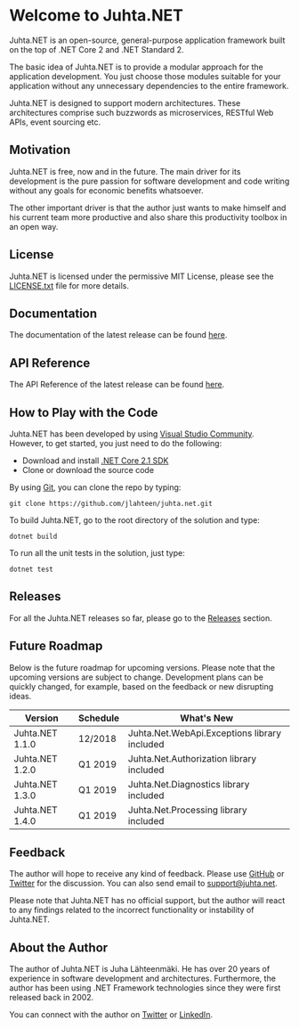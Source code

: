 # Welcome to Juhta.NET

Juhta.NET is an open-source, general-purpose application framework built on the top of .NET Core 2 and .NET Standard 2.

The basic idea of Juhta.NET is to provide a modular approach for the application development. You just choose those modules suitable for your application without any unnecessary dependencies to the entire framework.

Juhta.NET is designed to support modern architectures. These architectures comprise such buzzwords as microservices, RESTful Web APIs, event sourcing etc.

## Motivation

Juhta.NET is free, now and in the future. The main driver for its development is the pure passion for software development and code writing without any goals for economic benefits whatsoever.

The other important driver is that the author just wants to make himself and his current team more productive and also share this productivity toolbox in an open way.

## License

Juhta.NET is licensed under the permissive MIT License, please see the [LICENSE.txt](LICENSE.txt) file for more details.

## Documentation

The documentation of the latest release can be found [here](https://jlahteen.github.io/juhta.net/latest/docs/introduction.html).

## API Reference

The API Reference of the latest release can be found [here](https://jlahteen.github.io/juhta.net/latest/api/Juhta.Net.Common.html).

## How to Play with the Code

Juhta.NET has been developed by using [Visual Studio Community](https://www.visualstudio.com/vs/community/). However, to get started, you just need to do the following:

* Download and install [.NET Core 2.1 SDK](https://www.microsoft.com/net/download/windows)
* Clone or download the source code

By using [Git](https://git-scm.com/), you can clone the repo by typing:

```batch
git clone https://github.com/jlahteen/juhta.net.git
```

To build Juhta.NET, go to the root directory of the solution and type:

```batch
dotnet build
```

To run all the unit tests in the solution, just type:

```batch
dotnet test
```

## Releases

For all the Juhta.NET releases so far, please go to the [Releases](https://github.com/jlahteen/juhta.net/releases) section.

## Future Roadmap

Below is the future roadmap for upcoming versions. Please note that the upcoming versions are subject to change. Development plans can be quickly changed, for example, based on the feedback or new disrupting ideas.

| Version              | Schedule | What's New
|----------------------|----------|-----------
| Juhta.NET 1.1.0      | 12/2018  | Juhta.Net.WebApi.Exceptions library included
| Juhta.NET 1.2.0      | Q1 2019  | Juhta.Net.Authorization library included
| Juhta.NET 1.3.0      | Q1 2019  | Juhta.Net.Diagnostics library included
| Juhta.NET 1.4.0      | Q1 2019  | Juhta.Net.Processing library included

## Feedback

The author will hope to receive any kind of feedback. Please use [GitHub](http://github.com/jlahteen/juhta.net) or [Twitter](https://twitter.com/juhtanet) for the discussion. You can also send email to <support@juhta.net>.

Please note that Juhta.NET has no official support, but the author will react to any findings related to the incorrect functionality or instability of Juhta.NET.

## About the Author

The author of Juhta.NET is Juha Lähteenmäki. He has over 20 years of experience in software development and architectures. Furthermore, the author has been using .NET Framework technologies since they were first released back in 2002.

You can connect with the author on [Twitter](https://twitter.com/jlahteen) or [LinkedIn](https://fi.linkedin.com/in/juhalahteenmaki).
